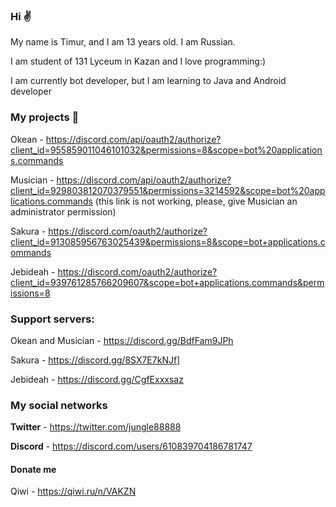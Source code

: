 ### Hi :v:

My name is Timur, and I am 13 years old. I am Russian.

I am student of 131 Lyceum in Kazan and I love programming:)

I am currently bot developer, but I am learning to Java and Android developer

### My projects 👾

Okean - https://discord.com/api/oauth2/authorize?client_id=955859011046101032&permissions=8&scope=bot%20applications.commands

Musician - https://discord.com/api/oauth2/authorize?client_id=929803812070379551&permissions=3214592&scope=bot%20applications.commands (this link is not working, please, give Musician an administrator permission)

Sakura - https://discord.com/oauth2/authorize?client_id=913085956763025439&permissions=8&scope=bot+applications.commands

Jebideah - https://discord.com/oauth2/authorize?client_id=939761285766209607&scope=bot+applications.commands&permissions=8

### Support servers:

Okean and Musician - https://discord.gg/BdfFam9JPh

Sakura - https://discord.gg/8SX7E7kNJf]

Jebideah - https://discord.gg/CgfExxxsaz

### My social networks

**Twitter** - https://twitter.com/jungle88888

**Discord** - https://discord.com/users/610839704186781747

#### Donate me

Qiwi - https://qiwi.ru/n/VAKZN
